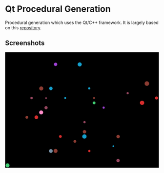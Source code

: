 # Qt Procedural Generation
Procedural generation which uses the Qt/C++ framework. It is largely based on this [repository](https://github.com/OneLoneCoder/Javidx9/blob/master/PixelGameEngine/SmallerProjects/OneLoneCoder_PGE_ProcGen_Universe.cpp).

## Screenshots
![Example Image](assets/out.gif)
